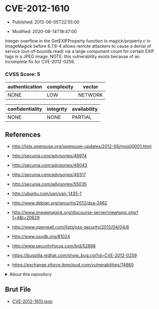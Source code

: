 # CVE-2012-1610

- Published: 2012-06-05T22:55:00

- Modified: 2020-08-14T18:47:00

Integer overflow in the GetEXIFProperty function in magick/property.c in ImageMagick before 6.7.6-4 allows remote attackers to cause a denial of service (out-of-bounds read) via a large component count for certain EXIF tags in a JPEG image.  NOTE: this vulnerability exists because of an incomplete fix for CVE-2012-0259.

### CVSS Score: **5**

| authentication | complexity | vector |
| --- | --- | --- |
| NONE | LOW | NETWORK |

| confidentiality | integrity | availability |
| --- | --- | --- |
| NONE | NONE | PARTIAL |

## References

* http://lists.opensuse.org/opensuse-updates/2012-06/msg00001.html

* http://secunia.com/advisories/48974

* http://secunia.com/advisories/49043

* http://secunia.com/advisories/49317

* http://secunia.com/advisories/55035

* http://ubuntu.com/usn/usn-1435-1

* http://www.debian.org/security/2012/dsa-2462

* http://www.imagemagick.org/discourse-server/viewtopic.php?f=4&t=20629

* http://www.openwall.com/lists/oss-security/2012/04/04/6

* http://www.osvdb.org/81024

* http://www.securityfocus.com/bid/52898

* https://bugzilla.redhat.com/show_bug.cgi?id=CVE-2012-0259

* https://exchange.xforce.ibmcloud.com/vulnerabilities/74660

<details>
<summary>About this repository</summary> 

  This repository is part of the project [Live Hack CVE](https://github.com/Live-Hack-CVE). Main website can be found [www.live-hack.org](https://www.live-hack.org) 
  
  Made by [Sn0wAlice](https://github.com/Sn0wAlice) for the people that care about security and need to have a feed of the latest CVEs. Hope you enjoy it, don't forget to star the repo and follow me on [Twitter](https://twitter.com/Sn0wAlice) and [Github](https://github.com/Sn0wAlice). And that is my [personnal website](https://www.alice-snow.me/)

  - [Home Page](https://github.com/Live-Hack-CVE)
  - [Framework](https://github.com/Live-Hack-CVE/cve-framework)
  - [CVE database](https://github.com/Live-Hack-CVE/full_database)
  - [Changelog](https://github.com/Live-Hack-CVE/Changelog)
</details>

## Brut File

* [CVE-2012-1610.json](https://raw.githubusercontent.com/Live-Hack-CVE/full_database/main/cves/2012/CVE-2012-1610.json)

